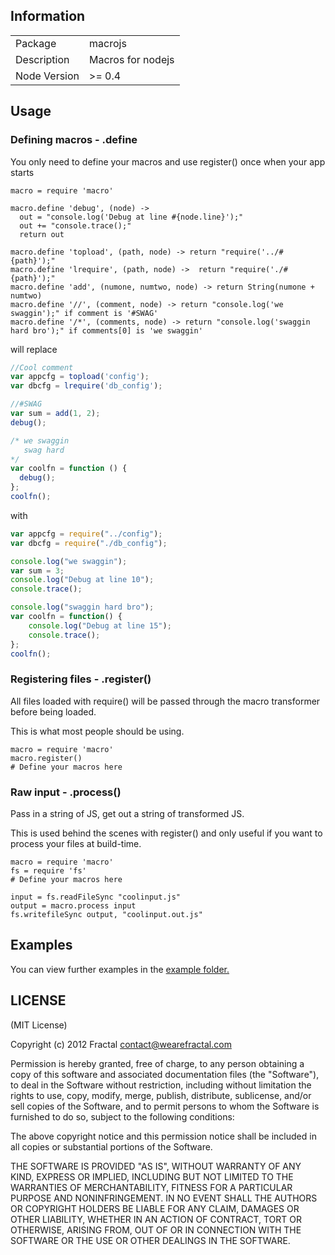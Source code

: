 ## Information

<table>
<tr>
<td>Package</td><td>macrojs</td>
</tr>
<tr>
<td>Description</td>
<td>Macros for nodejs</td>
</tr>
<tr>
<td>Node Version</td>
<td>>= 0.4</td>
</tr>
</table>

## Usage

### Defining macros - .define

You only need to define your macros and use register() once when your app starts

```coffee-script
macro = require 'macro'

macro.define 'debug', (node) ->
  out = "console.log('Debug at line #{node.line}');"
  out += "console.trace();"
  return out

macro.define 'topload', (path, node) -> return "require('../#{path}');"
macro.define 'lrequire', (path, node) ->  return "require('./#{path}');"
macro.define 'add', (numone, numtwo, node) -> return String(numone + numtwo)
macro.define '//', (comment, node) -> return "console.log('we swaggin');" if comment is '#SWAG'
macro.define '/*', (comments, node) -> return "console.log('swaggin hard bro');" if comments[0] is 'we swaggin'
```

will replace

```javascript
//Cool comment
var appcfg = topload('config');
var dbcfg = lrequire('db_config');

//#SWAG
var sum = add(1, 2);
debug();

/* we swaggin
   swag hard
*/
var coolfn = function () {
  debug();
};
coolfn();
```

with

```javascript
var appcfg = require("../config");
var dbcfg = require("./db_config");

console.log("we swaggin");
var sum = 3;
console.log("Debug at line 10");
console.trace();

console.log("swaggin hard bro");
var coolfn = function() {
    console.log("Debug at line 15");
    console.trace();
};
coolfn();
```

### Registering files - .register()

All files loaded with require() will be passed through the macro transformer before being loaded.

This is what most people should be using.

```coffee-script
macro = require 'macro'
macro.register()
# Define your macros here
```

### Raw input - .process()

Pass in a string of JS, get out a string of transformed JS.

This is used behind the scenes with register() and only useful if you want to process your files at build-time.

```coffee-script
macro = require 'macro'
fs = require 'fs'
# Define your macros here

input = fs.readFileSync "coolinput.js"
output = macro.process input
fs.writefileSync output, "coolinput.out.js"
```

## Examples

You can view further examples in the [example folder.](https://github.com/wearefractal/macrojs/tree/master/examples)

## LICENSE

(MIT License)

Copyright (c) 2012 Fractal <contact@wearefractal.com>

Permission is hereby granted, free of charge, to any person obtaining
a copy of this software and associated documentation files (the
"Software"), to deal in the Software without restriction, including
without limitation the rights to use, copy, modify, merge, publish,
distribute, sublicense, and/or sell copies of the Software, and to
permit persons to whom the Software is furnished to do so, subject to
the following conditions:

The above copyright notice and this permission notice shall be
included in all copies or substantial portions of the Software.

THE SOFTWARE IS PROVIDED "AS IS", WITHOUT WARRANTY OF ANY KIND,
EXPRESS OR IMPLIED, INCLUDING BUT NOT LIMITED TO THE WARRANTIES OF
MERCHANTABILITY, FITNESS FOR A PARTICULAR PURPOSE AND
NONINFRINGEMENT. IN NO EVENT SHALL THE AUTHORS OR COPYRIGHT HOLDERS BE
LIABLE FOR ANY CLAIM, DAMAGES OR OTHER LIABILITY, WHETHER IN AN ACTION
OF CONTRACT, TORT OR OTHERWISE, ARISING FROM, OUT OF OR IN CONNECTION
WITH THE SOFTWARE OR THE USE OR OTHER DEALINGS IN THE SOFTWARE.
